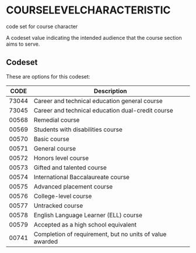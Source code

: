 
# COURSELEVELCHARACTERISTIC

code set for course character 

A codeset value indicating the intended audience that the course section aims to serve. 

## Codeset

These are options for this codeset:

|   CODE | Description                                              |
|--------|----------------------------------------------------------|
|  73044 | Career and technical education general course            |
|  73045 | Career and technical education dual-credit course        |
|  00568 | Remedial course                                          |
|  00569 | Students with disabilities course                        |
|  00570 | Basic course                                             |
|  00571 | General course                                           |
|  00572 | Honors level course                                      |
|  00573 | Gifted and talented course                               |
|  00574 | International Baccalaureate course                       |
|  00575 | Advanced placement course                                |
|  00576 | College-level course                                     |
|  00577 | Untracked course                                         |
|  00578 | English Language Learner (ELL) course                    |
|  00579 | Accepted as a high school equivalent                     |
|  00741 | Completion of requirement, but no units of value awarded |

    